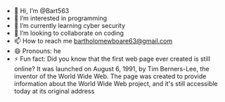 - 👋 Hi, I’m @Bart563
- 👀 I’m interested in programming 
- 🌱 I’m currently learning cyber security
- 💞️ I’m looking to collaborate on coding
- 📫 How to reach me bartholomewboare63@gmail.com
- 😄 Pronouns: he
- ⚡ Fun fact: Did you know that the first web page ever created is still online? It was launched on August 6, 1991, by Tim Berners-Lee, the inventor of the World Wide Web.
 The page was created to provide information about the World Wide Web project, and it's still accessible today at its original address

<!---
Bart563/Bart563 is a ✨ special ✨ repository because its `README.md` (this file) appears on your GitHub profile.
You can click the Preview link to take a look at your changes.
--->
